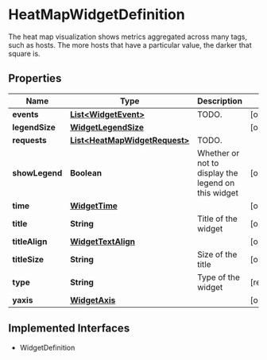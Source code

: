 

# HeatMapWidgetDefinition

The heat map visualization shows metrics aggregated across many tags, such as hosts. The more hosts that have a particular value, the darker that square is.
## Properties

Name | Type | Description | Notes
------------ | ------------- | ------------- | -------------
**events** | [**List&lt;WidgetEvent&gt;**](WidgetEvent.md) | TODO. |  [optional]
**legendSize** | [**WidgetLegendSize**](WidgetLegendSize.md) |  |  [optional]
**requests** | [**List&lt;HeatMapWidgetRequest&gt;**](HeatMapWidgetRequest.md) | TODO. | 
**showLegend** | **Boolean** | Whether or not to display the legend on this widget |  [optional]
**time** | [**WidgetTime**](WidgetTime.md) |  |  [optional]
**title** | **String** | Title of the widget |  [optional]
**titleAlign** | [**WidgetTextAlign**](WidgetTextAlign.md) |  |  [optional]
**titleSize** | **String** | Size of the title |  [optional]
**type** | **String** | Type of the widget |  [readonly]
**yaxis** | [**WidgetAxis**](WidgetAxis.md) |  |  [optional]


## Implemented Interfaces

* WidgetDefinition


